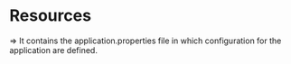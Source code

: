 # Resources

=> It contains the application.properties file in which configuration for the application are defined.

